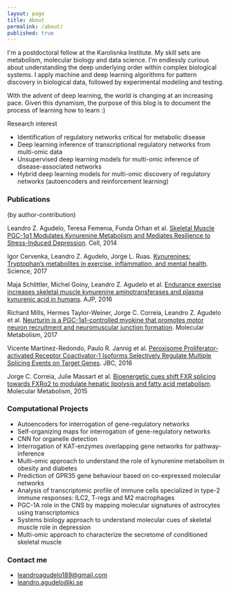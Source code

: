 ```yaml
---
layout: page
title: About
permalink: /about/
published: true
---
```


I'm a postdoctoral fellow at the Karolisnka Institute. My skill sets are metabolism, molecular biology and data science. I'm endlessly curious about understanding the deep underlying order within complex biological systems. I apply machine and deep learning algorithms for pattern discovery in biological data, followed by experimental modeling and testing.

With the advent of deep learning, the world is changing at an increasing pace. Given this dynamism, the purpose of this blog is to document the process of learning how to learn :)

Research interest
- Identification of regulatory networks critical for metabolic disease
- Deep learning inference of transcriptional regulatory networks from multi-omic data 
- Unsupervised deep learning models for multi-omic inference of disease-associated networks
- Hybrid deep learning models for multi-omic discovery of regulatory networks (autoencoders and reinforcement learning)


### Publications
(by author-contribution)

Leandro Z. Agudelo, Teresa Femenıa, Funda Orhan et al. [Skeletal Muscle PGC-1α1 Modulates Kynurenine Metabolism and Mediates Resilience to Stress-Induced Depression](http://www.cell.com/cell/pdf/S0092-8674(14)01049-6.pdf). Cell, 2014

Igor Cervenka, Leandro Z. Agudelo, Jorge L. Ruas. [Kynurenines: Tryptophan’s metabolites in exercise, inflammation, and mental health](http://science.sciencemag.org/content/357/6349/eaaf9794). Science, 2017

Maja Schlittler, Michel Goiny, Leandro Z. Agudelo et al. [Endurance exercise increases skeletal muscle kynurenine aminotransferases and plasma kynurenic acid in humans](http://ajpcell.physiology.org/content/310/10/C836.long). AJP, 2016

Richard Mills, Hermes Taylor-Weiner, Jorge C. Correia, Leandro Z. Agudelo et al. [Neurturin is a PGC-1a1-controlled myokine that promotes motor neuron recruitment and neuromuscular junction formation](http://www.molmetab.com/article/S2212-8778(17)30866-9/pdf). Molecular Metabolism, 2017

Vicente Martínez-Redondo, Paulo R. Jannig et al. [Peroxisome Proliferator-activated Receptor Coactivator-1 Isoforms Selectively Regulate Multiple Splicing Events on
Target Genes](http://www.jbc.org/content/291/29/15169.full.pdf). JBC, 2016

Jorge C. Correia, Julie Massart et al. [Bioenergetic cues shift FXR splicing towards FXRα2 to modulate hepatic lipolysis and fatty acid metabolism](https://www.ncbi.nlm.nih.gov/pmc/articles/PMC4731735/). Molecular Metabolism, 2015


### Computational Projects

- Autoencoders for interrogation of gene-regulatory networks 
- Self-organizing maps for interrogation of gene-regulatory networks   
- CNN for organelle detection
- Interrogation of KAT-enzymes overlapping gene networks for pathway-inference
- Multi-omic approach to understand the role of kynurenine metabolism in obesity and diabetes
- Prediction of GPR35 gene behaviour based on co-expressed molecular networks
- Analysis of transcriptomic profile of immune cells specialized in type-2 immune responses: ILC2, T-regs and M2 macrophages
- PGC-1A role in the CNS by mapping molecular signatures of astrocytes using transcriptomics
- Systems biology approach to understand molecular cues of skeletal muscle role in depression
- Multi-omic approach to characterize the secretome of conditioned skeletal muscle



### Contact me

- [leandroagudelo189@gmail.com](mailto:email@domain.com)
- [leandro.agudelo@ki.se](mailto:email@domain.com)
